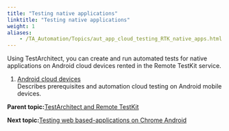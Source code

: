 ```yaml
--- 
title: "Testing native applications"
linktitle: "Testing native applications"
weight: 1
aliases: 
    - /TA_Automation/Topics/aut_app_cloud_testing_RTK_native_apps.html
---
```


Using TestArchitect, you can create and run automated tests for native applications on Android cloud devices rented in the Remote TestKit service.

1.  [Android cloud devices](/TA_Automation/Topics/aut_app_cloud_testing_RTK_Android.html)  
Describes prerequisites and automation cloud testing on Android mobile devices.

**Parent topic:**[TestArchitect and Remote TestKit](/TA_Automation/Topics/aut_app_cloud_testing_RTK.html)

**Next topic:**[Testing web based-applications on Chrome Android](/TA_Automation/Topics/aut_app_cloud_testing_RTK_Chrome.html)

